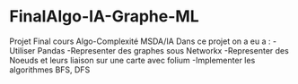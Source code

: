 # FinalAlgo-IA-Graphe-ML
Projet Final cours Algo-Complexité MSDA/IA
Dans ce projet on a eu a : 
-Utiliser Pandas
-Representer des graphes sous Networkx
-Representer des Noeuds et leurs liaison sur une carte avec folium
-Implementer les algorithmes BFS, DFS

